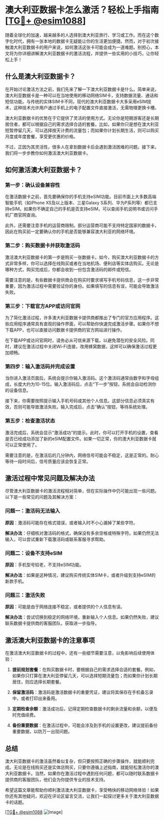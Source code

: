 # 澳大利亚数据卡怎么激活？轻松上手指南[[TG💪+ @esim1088](https://t.me/s/esim1088)]

随着全球化的加速，越来越多的人选择到澳大利亚旅行、学习或工作。而在这个数字化时代，拥有一张本地的数据卡无疑能让你的生活更加便捷。然而，对于初次接触澳大利亚数据卡的用户来说，如何激活这张卡可能会成为一道难题。别担心，本文将为你详细讲解澳大利亚数据卡的激活流程，并提供一些实用的小技巧，让你轻松上手！

## 什么是澳大利亚数据卡？

在开始讨论激活方法之前，我们先来了解一下澳大利亚数据卡是什么。简单来说，澳大利亚数据卡是一种可以在当地使用的移动网络SIM卡，支持数据流量、通话和短信功能。与传统的实体SIM卡不同，现代的澳大利亚数据卡大多采用eSIM技术，这种技术允许用户通过手机上的电子配置文件直接激活，无需物理更换卡槽。

澳大利亚数据卡的优势在于它提供了灵活的使用方式。无论你是短期游客还是长期居住者，都可以根据自己的需求选择合适的套餐。比如，如果你只是想在澳大利亚短暂停留几天，可以选择按天计费的流量包；而如果你计划长期生活，则可以购买月度或年度套餐，享受更优惠的价格。

不过，正因为其灵活性，很多人在拿到数据卡后会遇到激活困难的问题。接下来，我们将一步步教你如何激活澳大利亚数据卡。

## 如何激活澳大利亚数据卡？

### 第一步：确认设备兼容性

在激活数据卡之前，首先要确保你的手机支持eSIM功能。目前市面上大多数高端智能手机（如iPhone XS及以上版本、三星Galaxy S系列、华为P系列等）都已支持eSIM。如果你不确定自己的手机是否支持eSIM，可以查阅手机说明书或访问手机厂商官网查询。

此外，还需要注意手机的运营商限制。部分运营商可能不支持特定国家的数据卡，因此在购买前一定要确认你的手机是否能够兼容澳大利亚的网络环境。

### 第二步：购买数据卡并获取激活码

激活澳大利亚数据卡的第一步是购买一张数据卡。如今，购买澳大利亚数据卡的方式非常多样，你可以选择在线购买或者在当地机场、便利店等实体店购买。无论是哪种方式，购买完成后，你都会收到一份包含激活码的邮件或短信。

需要注意的是，有些数据卡提供商会在购买时要求填写手机号码信息，这一步非常重要，因为激活过程中需要验证你的身份。如果填写的信息有误，可能会导致激活失败。

### 第三步：下载官方APP或访问官网

为了简化激活过程，许多澳大利亚数据卡提供商都推出了专门的官方应用程序。这些应用程序通常具有直观的操作界面，可以帮助你快速完成激活步骤。如果你不想下载APP，也可以直接访问数据卡提供商的官方网站进行操作。

在下载APP或访问官网时，请务必从可信来源下载，以避免潜在的安全风险。同时，建议在激活过程中关闭Wi-Fi连接，改用蜂窝数据，这样可以确保激活过程更加顺畅。

### 第四步：输入激活码并完成设置

当你进入激活页面后，系统会提示你输入激活码。这个激活码通常由数字和字母组成，长度大约为10-15位。输入激活码后，点击“下一步”按钮，系统会自动检测你的设备信息。

接下来，你需要按照提示输入手机号码或其他个人信息。这部分信息必须真实有效，否则可能导致激活失败。输入完成后，点击“确认”按钮，等待系统处理。

### 第五步：检查激活状态

激活完成后，系统会显示“激活成功”的提示。此时，你可以打开手机的设置，查看是否已经成功添加了新的eSIM配置文件。如果一切正常，你的澳大利亚数据卡就可以正常使用了。

需要注意的是，在激活后的几分钟内，网络信号可能会不稳定，这是正常的。耐心等待一段时间后，信号质量应该会恢复正常。

## 激活过程中常见问题及解决办法

尽管澳大利亚数据卡的激活流程相对简单，但在实际操作中仍可能出现一些问题。以下是一些常见的问题及其解决方案：

### 问题一：激活码无法输入

**原因**：激活码可能存在格式错误，或者输入时不小心漏掉了某些字符。

**解决办法**：仔细核对激活码的格式，确保没有多余空格或特殊字符。如果仍然无法输入，可以尝试重新下载激活码或联系客服寻求帮助。

### 问题二：设备不支持eSIM

**原因**：手机型号较老，不支持eSIM功能。

**解决办法**：如果是这种情况，建议购买传统实体SIM卡，或者升级到支持eSIM的新款手机。

### 问题三：激活失败

**原因**：可能是由于网络连接不稳定，或者提供的个人信息有误。

**解决办法**：尝试切换到稳定的网络环境，重新输入个人信息。如果仍然失败，建议联系数据卡提供商的客服团队，获取进一步指导。

## 激活澳大利亚数据卡的注意事项

在激活澳大利亚数据卡的过程中，还有一些细节需要注意，以免影响后续使用体验：

1. **提前规划套餐**：在购买数据卡时，要根据自己的需求选择合适的套餐。例如，如果你只打算在澳大利亚停留几天，可以选择短期流量包；而如果你计划长期居住，则应选择长期套餐。

2. **保留激活码**：激活码是激活数据卡的重要凭证，建议将其保存在手机备忘录中，或者打印出来备用。

3. **定期检查余额**：激活成功后，记得定期检查数据卡的剩余流量和余额，以便及时充值续费。

4. **备份重要数据**：在激活过程中，可能会涉及到手机的设置更改，建议提前备份重要数据，以防万一出现问题。

## 总结

澳大利亚数据卡的激活虽然看似复杂，但只要按照正确的步骤操作，就能顺利完成。无论是在线购买还是实体店购买，只要你遵循上述指南，就能轻松激活你的澳大利亚数据卡。当然，如果你在激活过程中遇到任何问题，都可以随时联系数据卡提供商的客服团队，他们会为你提供专业的技术支持。

希望这篇文章能帮助你顺利激活澳大利亚数据卡，享受畅快的移动网络体验！如果你还有其他疑问，欢迎在评论区留言交流，让我们一起探讨更多关于澳大利亚数据卡的话题。

[[TG💪+ @esim1088](https://t.me/s/esim1088) ![Image](https://i.postimg.cc/4NQfJmqS/Snipaste-2025-05-13-00-14-12.png)]